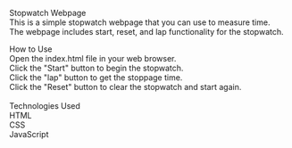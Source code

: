 Stopwatch Webpage<br>
This is a simple stopwatch webpage that you can use to measure time. <br>The webpage includes start, reset, and lap functionality for the stopwatch.

How to Use<br>
Open the index.html file in your web browser.<br>
Click the "Start" button to begin the stopwatch.<br>
Click the "lap" button to get the stoppage time.<br>
Click the "Reset" button to clear the stopwatch and start again.<br><br>
Technologies Used<br>
HTML<br>
CSS<br>
JavaScript<br>
